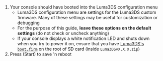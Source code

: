 1. Your console should have booted into the Luma3DS configuration menu
    - Luma3DS configuration menu are settings for the Luma3DS custom firmware. Many of these settings may be useful for customization or debugging
    - For the purpose of this guide, **leave these options on the default settings** (do not check or uncheck anything)
    - If your console displays a white notification LED and shuts down when you try to power it on, ensure that you have [Luma3DS's `boot.firm`](https://github.com/LumaTeam/Luma3DS/releases/latest) on the root of SD card (inside `Luma3DSvX.X.X.zip`)
2. Press (Start) to save 'n reboot
